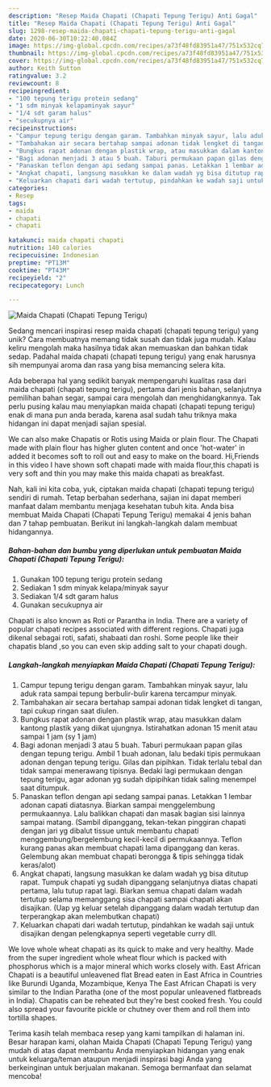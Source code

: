 ```yaml
---
description: "Resep Maida Chapati (Chapati Tepung Terigu) Anti Gagal"
title: "Resep Maida Chapati (Chapati Tepung Terigu) Anti Gagal"
slug: 1298-resep-maida-chapati-chapati-tepung-terigu-anti-gagal
date: 2020-06-30T10:22:40.084Z
image: https://img-global.cpcdn.com/recipes/a73f48fd83951a47/751x532cq70/maida-chapati-chapati-tepung-terigu-foto-resep-utama.jpg
thumbnail: https://img-global.cpcdn.com/recipes/a73f48fd83951a47/751x532cq70/maida-chapati-chapati-tepung-terigu-foto-resep-utama.jpg
cover: https://img-global.cpcdn.com/recipes/a73f48fd83951a47/751x532cq70/maida-chapati-chapati-tepung-terigu-foto-resep-utama.jpg
author: Keith Sutton
ratingvalue: 3.2
reviewcount: 8
recipeingredient:
- "100 tepung terigu protein sedang"
- "1 sdm minyak kelapaminyak sayur"
- "1/4 sdt garam halus"
- "secukupnya air"
recipeinstructions:
- "Campur tepung terigu dengan garam. Tambahkan minyak sayur, lalu aduk rata sampai tepung berbulir-bulir karena tercampur minyak."
- "Tambahakan air secara bertahap sampai adonan tidak lengket di tangan, tapi cukup ringan saat diulen."
- "Bungkus rapat adonan dengan plastik wrap, atau masukkan dalam kantong plastik yang diikat ujungnya. Istirahatkan adonan 15 menit atau sampai 1 jam (sy 1 jam)"
- "Bagi adonan menjadi 3 atau 5 buah. Taburi permukaan papan gilas dengan tepung terigu. Ambil 1 buah adonan, lalu bedaki tipis permukaan adonan dengan tepung terigu. Gilas dan pipihkan. Tidak terlalu tebal dan tidak sampai menerawang tipisnya. Bedaki lagi permukaan dengan tepung terigu, agar adonan yg sudah dipipihkan tidak saling menempel saat ditumpuk."
- "Panaskan teflon dengan api sedang sampai panas. Letakkan 1 lembar adonan capati diatasnya. Biarkan sampai menggelembung permukaannya. Lalu balikkan chapati dan masak bagian sisi lainnya sampai matang. (Sambil dipanggang, tekan-tekan pinggiran chapati dengan jari yg dibalut tissue untuk membantu chapati menggembung/bergelembung kecil-kecil di permukaannya. Teflon kurang panas akan membuat chapati lama dipanggang dan keras. Gelembung akan membuat chapati berongga &amp; tipis sehingga tidak keras/alot)"
- "Angkat chapati, langsung masukkan ke dalam wadah yg bisa ditutup rapat. Tumpuk chapati yg sudah dipanggang selanjutnya diatas chapati pertama, lalu tutup rapat lagi. Biarkan semua chapati dalam wadah tertutup selama memanggang sisa chapati sampai chapati akan disajikan. (Uap yg keluar setelah dipanggang dalam wadah tertutup dan terperangkap akan melembutkan chapati)"
- "Keluarkan chapati dari wadah tertutup, pindahkan ke wadah saji untuk disajikan dengan pelengkapnya seperti vegetable curry dll."
categories:
- Resep
tags:
- maida
- chapati
- chapati

katakunci: maida chapati chapati 
nutrition: 140 calories
recipecuisine: Indonesian
preptime: "PT13M"
cooktime: "PT43M"
recipeyield: "2"
recipecategory: Lunch

---
```



![Maida Chapati (Chapati Tepung Terigu)](https://img-global.cpcdn.com/recipes/a73f48fd83951a47/751x532cq70/maida-chapati-chapati-tepung-terigu-foto-resep-utama.jpg)

Sedang mencari inspirasi resep maida chapati (chapati tepung terigu) yang unik? Cara membuatnya memang tidak susah dan tidak juga mudah. Kalau keliru mengolah maka hasilnya tidak akan memuaskan dan bahkan tidak sedap. Padahal maida chapati (chapati tepung terigu) yang enak harusnya sih mempunyai aroma dan rasa yang bisa memancing selera kita.

Ada beberapa hal yang sedikit banyak mempengaruhi kualitas rasa dari maida chapati (chapati tepung terigu), pertama dari jenis bahan, selanjutnya pemilihan bahan segar, sampai cara mengolah dan menghidangkannya. Tak perlu pusing kalau mau menyiapkan maida chapati (chapati tepung terigu) enak di mana pun anda berada, karena asal sudah tahu triknya maka hidangan ini dapat menjadi sajian spesial.

We can also make Chapatis or Rotis using Maida or plain flour. The Chapati made with plain flour has higher gluten content and once &#39;hot-water&#39; in added it becomes soft to roll out and easy to make on the board. Hi,Friends in this video I have shown soft chapati made with maida flour,this chapati is very soft and thin you may make this maida chapati as breakfast.


Nah, kali ini kita coba, yuk, ciptakan maida chapati (chapati tepung terigu) sendiri di rumah. Tetap berbahan sederhana, sajian ini dapat memberi manfaat dalam membantu menjaga kesehatan tubuh kita. Anda bisa membuat Maida Chapati (Chapati Tepung Terigu) memakai 4 jenis bahan dan 7 tahap pembuatan. Berikut ini langkah-langkah dalam membuat hidangannya.

<!--inarticleads1-->

##### Bahan-bahan dan bumbu yang diperlukan untuk pembuatan Maida Chapati (Chapati Tepung Terigu):

1. Gunakan 100 tepung terigu protein sedang
1. Sediakan 1 sdm minyak kelapa/minyak sayur
1. Sediakan 1/4 sdt garam halus
1. Gunakan secukupnya air


Chapati is also known as Roti or Parantha in India. There are a variety of popular chapati recipes associated with different regions. Chapati juga dikenal sebagai roti, safati, shabaati dan roshi. Some people like their chapatis bland ,so you can even skip adding salt to your chapati dough. 

<!--inarticleads2-->

##### Langkah-langkah menyiapkan Maida Chapati (Chapati Tepung Terigu):

1. Campur tepung terigu dengan garam. Tambahkan minyak sayur, lalu aduk rata sampai tepung berbulir-bulir karena tercampur minyak.
1. Tambahakan air secara bertahap sampai adonan tidak lengket di tangan, tapi cukup ringan saat diulen.
1. Bungkus rapat adonan dengan plastik wrap, atau masukkan dalam kantong plastik yang diikat ujungnya. Istirahatkan adonan 15 menit atau sampai 1 jam (sy 1 jam)
1. Bagi adonan menjadi 3 atau 5 buah. Taburi permukaan papan gilas dengan tepung terigu. Ambil 1 buah adonan, lalu bedaki tipis permukaan adonan dengan tepung terigu. Gilas dan pipihkan. Tidak terlalu tebal dan tidak sampai menerawang tipisnya. Bedaki lagi permukaan dengan tepung terigu, agar adonan yg sudah dipipihkan tidak saling menempel saat ditumpuk.
1. Panaskan teflon dengan api sedang sampai panas. Letakkan 1 lembar adonan capati diatasnya. Biarkan sampai menggelembung permukaannya. Lalu balikkan chapati dan masak bagian sisi lainnya sampai matang. (Sambil dipanggang, tekan-tekan pinggiran chapati dengan jari yg dibalut tissue untuk membantu chapati menggembung/bergelembung kecil-kecil di permukaannya. Teflon kurang panas akan membuat chapati lama dipanggang dan keras. Gelembung akan membuat chapati berongga &amp; tipis sehingga tidak keras/alot)
1. Angkat chapati, langsung masukkan ke dalam wadah yg bisa ditutup rapat. Tumpuk chapati yg sudah dipanggang selanjutnya diatas chapati pertama, lalu tutup rapat lagi. Biarkan semua chapati dalam wadah tertutup selama memanggang sisa chapati sampai chapati akan disajikan. (Uap yg keluar setelah dipanggang dalam wadah tertutup dan terperangkap akan melembutkan chapati)
1. Keluarkan chapati dari wadah tertutup, pindahkan ke wadah saji untuk disajikan dengan pelengkapnya seperti vegetable curry dll.


We love whole wheat chapati as its quick to make and very healthy. Made from the super ingredient whole wheat flour which is packed with phosphorus which is a major mineral which works closely with. East African Chapati is a beautiful unleavened flat Bread eaten in East Africa in Countries like Burundi Uganda, Mozambique, Kenya The East African Chapati is very similar to the Indian Paratha (one of the most popular unleavened flatbreads in India). Chapatis can be reheated but they&#39;re best cooked fresh. You could also spread your favourite pickle or chutney over them and roll them into tortilla shapes. 

Terima kasih telah membaca resep yang kami tampilkan di halaman ini. Besar harapan kami, olahan Maida Chapati (Chapati Tepung Terigu) yang mudah di atas dapat membantu Anda menyiapkan hidangan yang enak untuk keluarga/teman ataupun menjadi inspirasi bagi Anda yang berkeinginan untuk berjualan makanan. Semoga bermanfaat dan selamat mencoba!
